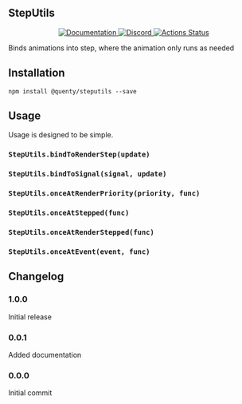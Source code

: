 ## StepUtils
<div align="center">
  <a href="http://quenty.github.io/api/">
    <img src="https://img.shields.io/badge/docs-website-green.svg" alt="Documentation" />
  </a>
  <a href="https://discord.gg/mhtGUS8">
    <img src="https://img.shields.io/badge/discord-nevermore-blue.svg" alt="Discord" />
  </a>
  <a href="https://github.com/Quenty/NevermoreEngine/actions">
    <img src="https://github.com/Quenty/NevermoreEngine/workflows/lint/badge.svg" alt="Actions Status" />
  </a>
</div>

Binds animations into step, where the animation only runs as needed

## Installation
```
npm install @quenty/steputils --save
```

## Usage
Usage is designed to be simple.

### `StepUtils.bindToRenderStep(update)`

### `StepUtils.bindToSignal(signal, update)`

### `StepUtils.onceAtRenderPriority(priority, func)`

### `StepUtils.onceAtStepped(func)`

### `StepUtils.onceAtRenderStepped(func)`

### `StepUtils.onceAtEvent(event, func)`


## Changelog

### 1.0.0
Initial release

### 0.0.1
Added documentation

### 0.0.0
Initial commit